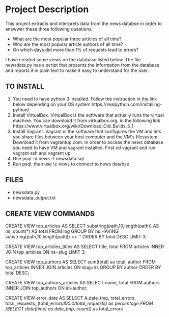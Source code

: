 <h1>Project Description</h1>
<p>This project extracts and interprets data from the news databse in order to answwer these three following questions;</p>
<ul>
 <li>What are the most popular three articles of all time?</li>
 <li>Who are the most popular article authors of all time?</li>
 <li>On which days did more than 1% of requests lead to errors?</li>
</ul>

<p>I have created some views on the database listed below. The file newsdata.py has a script that presents the information from the database and reports it in plain text to make it easy to understand for the user.</p>

<h2>TO INSTALL</h2>
<ol>
 <li>You need to have python 3 installed. Follow the instruction in the link below depending on your OS system
 https://realpython.com/installing-python/</li>
 <li>Install VirtualBox. VirtualBox is the software that actually runs the virtual machine. You can download it from virtualbox.org, in the following link
 https://www.virtualbox.org/wiki/Download_Old_Builds_5_1</li>
 <li>Install Vagrant. Vagrant is the software that configures the VM and lets you share files between your host computer and the VM's filesystem. Download it from vagrantup.com.
 In order to access the news database you need to have VM and vagrant installed. First cd vagrant and run vagrant ssh and vagrant up</li>
 <li>Use psql -d news -f newsdata.sql</li>
 <li>Run psql, then use \c news to connect to news databse</li>
</ol>

<h2>FILES</h2>
<ul>
 <li>newsdata.py</li>
 <li>newsdata_output.txt</li>
</ul>

<h2>CREATE VIEW COMMANDS</h2>
CREATE VIEW top_articles AS
SELECT substring(path,10,length(path)) AS ns,
count(*) AS total
FROM log
GROUP BY ns
HAVING substring(path,10,length(path)) <> ''
ORDER BY total DESC
LIMIT 3;

CREATE VIEW top_articles_titles AS
SELECT title, total
FROM articles
INNER JOIN top_articles
ON ns=slug
LIMIT 3;

CREATE VIEW top_authors AS
SELECT sum(total) as total, author
FROM top_articles
INNER JOIN articles
ON slug=ns
GROUP BY author
ORDER BY total DESC;

CREATE VIEW top_authors_articles AS
SELECT name, total
FROM authors
INNER JOIN top_authors
ON id=author;

CREATE VIEW error_date AS
SELECT A.date_tmp, total_errors, total_requests, (total_errors*100.0/total_requests) as percentage
FROM
(SELECT date(time) as date_tmp, count(*) as total_errors
